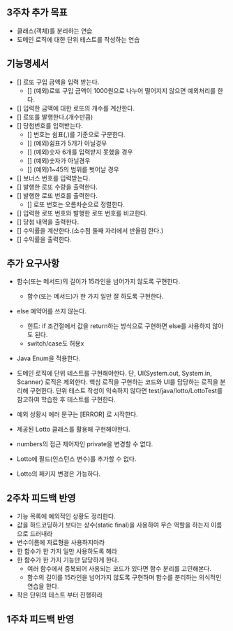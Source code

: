 ## 3주차 추가 목표
- 클래스(객체)를 분리하는 연습
- 도메인 로직에 대한 단위 테스트를 작성하는 연습

## 기능명세서

- [] 로또 구입 금액을 입력 받는다.
  - [] (예외)로또 구입 금액이 1000원으로 나누어 떨어지지 않으면 예외처리를 한다.
- [] 입력한 금액에 대한 로또의 개수를 계산한다.
- [] 로또를 발행한다.(개수만큼)
- [] 당첨번호를 입력받는다.
  - [] 번호는 쉼표(,)를 기준으로 구분한다.
  - [] (예외)쉼표가 5개가 아닐경우
  - [] (예외)숫자 6개를 입력받지 못했을 경우
  - [] (예외)숫자가 아닐경우
  - [] (예외)1~45의 범위를 벗어날 경우
- [] 보너스 번호를 입력받는다.
- [] 발행한 로또 수량을 출력한다.
- [] 발행한 로또 번호를 출력한다.
  - [] 로또 번호는 오름차순으로 정렬한다.
- [] 입력한 로또 번호와 발행한 로또 번호를 비교한다.
- [] 당첨 내역을 출력한다.
- [] 수익률을 계산한다.(소수점 둘째 자리에서 반올림 한다.)
- [] 수익률을 출력한다.

## 추가 요구사항
- 함수(또는 메서드)의 길이가 15라인을 넘어가지 않도록 구현한다.
  - 함수(또는 메서드)가 한 가지 일만 잘 하도록 구현한다.
- else 예약어를 쓰지 않는다.
  - 힌트: if 조건절에서 값을 return하는 방식으로 구현하면 else를 사용하지 않아도 된다.
  - switch/case도 허용x
- Java Enum을 적용한다.
- 도메인 로직에 단위 테스트를 구현해야한다. 단, UI(System.out, System.in, Scanner) 로직은 제외한다.
  핵심 로직을 구현하는 코드와 UI를 담당하는 로직을 분리해 구현한다.
  단위 테스트 작성이 익숙하지 않다면 test/java/lotto/LottoTest를 참고하여 학습한 후 테스트를 구현한다.

- 예외 상황시 에러 문구는 [ERROR] 로 시작한다.
- 제공된 Lotto 클래스를 활용해 구현해야한다.
- numbers의 접근 제어자인 private을 변경할 수 없다.
- Lotto에 필드(인스턴스 변수)를 추가할 수 없다.
- Lotto의 패키지 변경은 가능하다.

## 2주차 피드백 반영
- 기능 목록에 예외적인 상황도 정리한다.
- 값을 하드코딩하기 보다는 상수(static final)을 사용하여 무슨 역할을 하는지 이름으로 드러내라
- 변수이름에 자료형을 사용하지마라
- 한 함수가 한 가지 일만 사용하도록 해라
- 한 함수가 한 가지 기능만 담당하게 한다.
  - 여러 함수에서 중복되어 사용되는 코드가 있다면 함수 분리를 고민해본다.
  - 함수의 길이를 15라인을 넘어가지 않도록 구현하며 함수를 분리하는 의식적인 연습을 한다.
- 작은 단위의 테스트 부터 진행하라

## 1주차 피드백 반영
